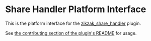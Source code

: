 # Share Handler Platform Interface

This is the platform interface for the
[zikzak_share_handler](https://pub.dev/packages/zikzak_share_handler) plugin.  

See [the contributing section of the plugin's README](https://github.com/arrrrny/zikzak_share_handler/blob/master/zikzak_share_handler/README.md#Contributing) for usage.